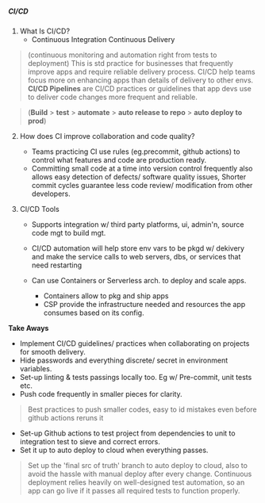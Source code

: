 ##### CI/CD

1. What Is CI/CD?
    * Continuous Integration Continuous Delivery
> (continuous monitoring and automation right from tests to deployment)
This is std practice for businesses that frequently improve apps and require reliable delivery process. CI/CD help teams focus more on enhancing apps than details of delivery to other envs.
__CI/CD Pipelines__ are CI/CD practices or guidelines that app devs use to deliver code changes more frequent and reliable.

> (__Build__ > __test__ > __automate__ > __auto release to repo__ > __auto deploy to prod__)

2. How does CI improve collaboration and code quality?
    * Teams practicing CI use rules (eg.precommit, github actions) to control what features and code are production ready.
    * Committing small code at a time into version control frequently also allows easy detection of defects/ software quality issues, Shorter commit cycles guarantee less code review/ modification from other developers.

3. CI/CD Tools
    * Supports integration w/ third party platforms, ui, admin'n, source code mgt to build mgt.

    * CI/CD automation will help store env vars to be pkgd w/ dekivery and make the service calls to web servers, dbs, or services that need restarting 

    * Can use Containers or Serverless arch. to deploy and scale apps.
      * Containers allow to pkg and ship apps
      * CSP provide the infrastructure needed and resources the app consumes based on its config.

__Take Aways__
  * Implement CI/CD guidelines/ practices when collaborating on projects for smooth delivery.
  * Hide passwords and everything discrete/ secret in environment variables.
  * Set-up linting & tests passings locally too. Eg w/ Pre-commit, unit tests etc.
  * Push code frequently in smaller pieces for clarity.
  >Best practices to push smaller codes, easy to id mistakes even before github actions reruns it
  * Set-up Github actions to test project from dependencies to unit to       integration test to sieve and correct errors.
  * Set it up to auto deploy to cloud when everything passes.
  >Set up the 'final src of truth' branch to auto deploy to cloud,
  > also to avoid the hassle with manual deploy after every change. Continuous deployment relies heavily on well-designed test automation, so an app can go live if it passes all required tests to function properly.


